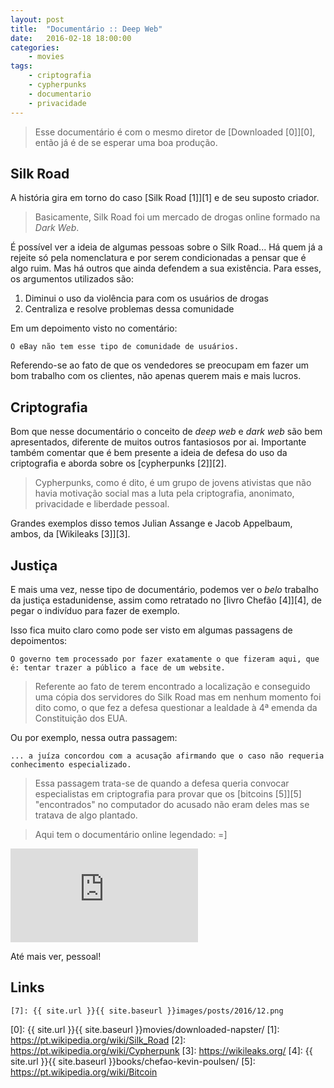 ```yaml
---
layout: post
title:	"Documentário :: Deep Web"
date:	2016-02-18 18:00:00
categories:
    - movies
tags:
    - criptografia
    - cypherpunks
    - documentario
    - privacidade
---
```


> Esse documentário é com o mesmo diretor de [Downloaded \[0\]][0], então já é de se esperar uma boa produção.

## Silk Road

A história gira em torno do caso [Silk Road \[1\]][1] e de seu suposto criador.

> Basicamente, Silk Road foi um mercado de drogas online formado na *Dark Web*.

É possível ver a ideia de algumas pessoas sobre o Silk Road... Há quem já a rejeite só pela nomenclatura e por serem condicionadas a pensar que é algo ruim. Mas há outros que ainda defendem a sua existência. Para esses, os argumentos utilizados são:

1. Diminui o uso da violência para com os usuários de drogas
2. Centraliza e resolve problemas dessa comunidade

Em um depoimento visto no comentário:

~~~
O eBay não tem esse tipo de comunidade de usuários.
~~~

Referendo-se ao fato de que os vendedores se preocupam em fazer um bom trabalho com os clientes, não apenas querem mais e mais lucros.

## Criptografia

Bom que nesse documentário o conceito de *deep web* e *dark web* são bem apresentados, diferente de muitos outros fantasiosos por ai. Importante também comentar que é bem presente a ideia de defesa do uso da criptografia e aborda sobre os [cypherpunks \[2\]][2].

> Cypherpunks, como é dito, é um grupo de jovens ativistas que não havia motivação social mas a luta pela criptografia, anonimato, privacidade e liberdade pessoal.

Grandes exemplos disso temos Julian Assange e Jacob Appelbaum, ambos, da [Wikileaks \[3\]][3].

## Justiça

E mais uma vez, nesse tipo de documentário, podemos ver o *belo* trabalho da justiça estadunidense, assim como retratado no [livro Chefão \[4\]][4], de pegar o indivíduo para fazer de exemplo.

Isso fica muito claro como pode ser visto em algumas passagens de depoimentos:

~~~
O governo tem processado por fazer exatamente o que fizeram aqui, que é: tentar trazer a público a face de um website.
~~~

> Referente ao fato de terem encontrado a localização e conseguido uma cópia dos servidores do Silk Road mas em nenhum momento foi dito como, o que fez a defesa questionar a lealdade à 4ª emenda da Constituição dos EUA.

Ou por exemplo, nessa outra passagem:

~~~
... a juíza concordou com a acusação afirmando que o caso não requeria conhecimento especializado.
~~~

> Essa passagem trata-se de quando a defesa queria convocar especialistas em criptografia para provar que os [bitcoins \[5\]][5] "encontrados" no computador do acusado não eram deles mas se tratava de algo plantado.

> Aqui tem o documentário online legendado: =]

<iframe src="https://www.youtube.com/embed/Lrfy2gPVQVw" frameborder="0" allowfullscreen></iframe>

Até mais ver, pessoal!

## Links

~~~
[7]: {{ site.url }}{{ site.baseurl }}images/posts/2016/12.png
~~~

[0]: {{ site.url }}{{ site.baseurl }}movies/downloaded-napster/
[1]: https://pt.wikipedia.org/wiki/Silk_Road
[2]: https://pt.wikipedia.org/wiki/Cypherpunk
[3]: https://wikileaks.org/
[4]: {{ site.url }}{{ site.baseurl }}books/chefao-kevin-poulsen/
[5]: https://pt.wikipedia.org/wiki/Bitcoin
